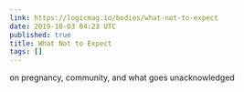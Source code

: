 ```yaml
---
link: https://logicmag.io/bodies/what-not-to-expect
date: 2019-10-03 04:23 UTC
published: true
title: What Not to Expect
tags: []
---
```


on pregnancy, community, and what goes unacknowledged
